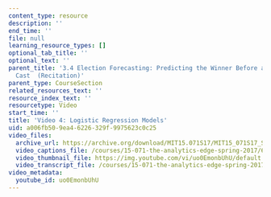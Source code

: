 ```yaml
---
content_type: resource
description: ''
end_time: ''
file: null
learning_resource_types: []
optional_tab_title: ''
optional_text: ''
parent_title: '3.4 Election Forecasting: Predicting the Winner Before any Votes are
  Cast  (Recitation)'
parent_type: CourseSection
related_resources_text: ''
resource_index_text: ''
resourcetype: Video
start_time: ''
title: 'Video 4: Logistic Regression Models'
uid: a006fb50-9ea4-6226-329f-9975623c0c25
video_files:
  archive_url: https://archive.org/download/MIT15.071S17/MIT15_071S17_Session_3.4.05_300k.mp4
  video_captions_file: /courses/15-071-the-analytics-edge-spring-2017/6b54c5e7c0f354dfbe1b1a3c965a6d67_uo0EmonbUhU.vtt
  video_thumbnail_file: https://img.youtube.com/vi/uo0EmonbUhU/default.jpg
  video_transcript_file: /courses/15-071-the-analytics-edge-spring-2017/ef4048d59a0d18c5c882257e6cc2172a_uo0EmonbUhU.pdf
video_metadata:
  youtube_id: uo0EmonbUhU
---
```


